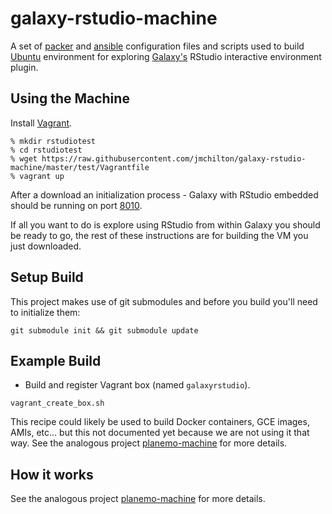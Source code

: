 galaxy-rstudio-machine
=====================

A set of [packer](http://packer.io) and
[ansible](http://www.ansible.com/) configuration files and scripts
used to build [Ubuntu](http://www.ubuntu.com/) environment for
exploring [Galaxy's](http://galaxyproject.org) RStudio interactive
environment plugin.

Using the Machine
--------------------------

Install [Vagrant](https://www.vagrantup.com/).


    % mkdir rstudiotest
    % cd rstudiotest 
    % wget https://raw.githubusercontent.com/jmchilton/galaxy-rstudio-machine/master/test/Vagrantfile
    % vagrant up

After a download an initialization process - Galaxy with RStudio
embedded should be running on port [8010](http://localhost:8010).

If all you want to do is explore using RStudio from within Galaxy you
should be ready to go, the rest of these instructions are for building
the VM you just downloaded.

Setup Build
-----------------------

This project makes use of git submodules and before you build you'll
need to initialize them:

``git submodule init && git submodule update``


Example Build
-----------------------

 * Build and register Vagrant box (named ``galaxyrstudio``).

``vagrant_create_box.sh``

This recipe could likely be used to build Docker containers, GCE
images, AMIs, etc... but this not documented yet because we are not
using it that way. See the analogous project
[planemo-machine](https://github.com/galaxyproject/planemo-machine)
for more details.

How it works
------------

See the analogous project
[planemo-machine](https://github.com/galaxyproject/planemo-machine)
for more details.
